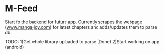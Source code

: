 # M-Feed

Start fo the backend for future app.
Currently scrapes the webpage (www.manga-joy.com) for latest chapters and
adds/updates them to parse db.


TODO:
1)Get whole library uploaded to parse (Done)
2)Start working on app (android)
